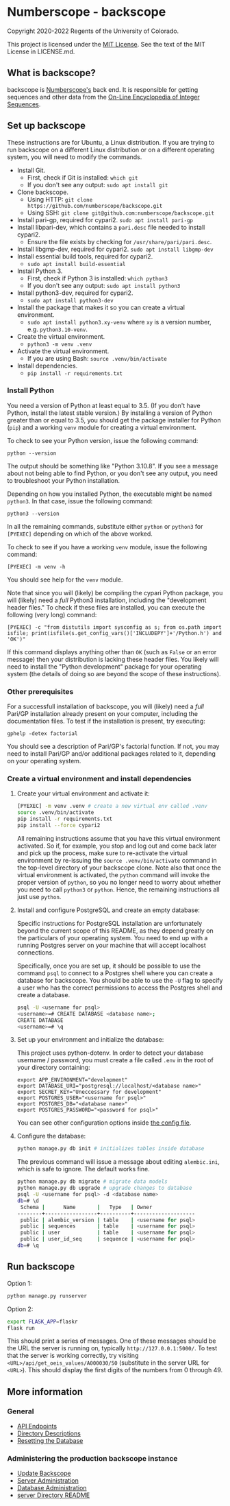 # Numberscope - backscope

Copyright 2020-2022 Regents of the University of Colorado.

This project is licensed under the
[MIT License](https://opensource.org/licenses/MIT). See the text of the MIT
License in LICENSE.md.

## What is backscope?

backscope is [Numberscope's](https://numberscope.colorado.edu) back end. It is
responsible for getting sequences and other data from the [On-Line Encyclopedia
of Integer Sequences](https://oeis.org).

## Set up backscope

These instructions are for Ubuntu, a Linux distribution. If you are trying to
run backscope on a different Linux distribution or on a different operating
system, you will need to modify the commands.

- Install Git.
  - First, check if Git is installed: `which git`
  - If you don't see any output: `sudo apt install git`
- Clone backscope.
  - Using HTTP: `git clone https://github.com/numberscope/backscope.git`
  - Using SSH: `git clone git@github.com:numberscope/backscope.git` 
- Install pari-gp, required for cypari2.
  `sudo apt install pari-gp`
- Install libpari-dev, which contains a `pari.desc` file needed to install
  cypari2.
  - Ensure the file exists by checking for `/usr/share/pari/pari.desc`.
- Install libgmp-dev, required for cypari2.
  `sudo apt install libgmp-dev`
- Install essential build tools, required for cypari2.
  - `sudo apt install build-essential`
- Install Python 3.
  - First, check if Python 3 is installed: `which python3`
  - If you don't see any output: `sudo apt install python3`
- Install python3-dev, required for cypari2.
  - `sudo apt install python3-dev`
- Install the package that makes it so you can create a virtual environment.
  - `sudo apt install python3.xy-venv` where `xy` is a version number, e.g.
    `python3.10-venv`.
- Create the virtual environment.
  - `python3 -m venv .venv`
- Activate the virtual environment.
  - If you are using Bash: `source .venv/bin/activate`
- Install dependencies.
  - `pip install -r requirements.txt`

### Install Python

You need a version of Python at least equal to 3.5. (If you don't have
Python, install the latest stable version.) By installing a version of
Python greater than or equal to 3.5, you should get the package
installer for Python (`pip`) and a working `venv` module for creating a
virtual environment.

To check to see your Python version, issue the following command:

```shell
python --version
```

The output should be something like "Python 3.10.8". If you see a message about
not being able to find Python, or you don't see any output, you need to
troubleshoot your Python installation.

Depending on how you installed Python, the executable might be named `python3`.
In that case, issue the following command:

```shell
python3 --version
```

In all the remaining commands, substitute either `python` or `python3` for
`[PYEXEC]` depending on which of the above worked.

To check to see if you have a working `venv` module, issue the following
command:

```shell
[PYEXEC] -m venv -h
```

You should see help for the `venv` module.

Note that since you will (likely) be compiling the cypari Python package, you
will (likely) need a _full_ Python3 installation, including the
"development header files." To check if these files are installed, you can
execute the following (very long) command:

```shell
[PYEXEC] -c "from distutils import sysconfig as s; from os.path import isfile; print(isfile(s.get_config_vars()['INCLUDEPY']+'/Python.h') and 'OK')"
```

If this command displays anything other than `OK` (such as `False` or an error
message) then your distribution is lacking these header files. You likely
will need to install the "Python development" package for your operating
system (the details of doing so are beyond the scope of these instructions).

### Other prerequisites

For a successfull installation of backscope, you will (likely) need a
_full_ Pari/GP installation already present on your computer, including the
documentation files. To test if the installation is present, try
executing:

```shell
gphelp -detex factorial
```

You should see a description of Pari/GP's factorial function. If not, you
may need to install Pari/GP and/or additional packages related to it,
depending on your operating system.

### Create a virtual environment and install dependencies

1. Create your virtual environment and activate it:

   ```bash
   [PYEXEC] -m venv .venv # create a new virtual env called .venv
   source .venv/bin/activate
   pip install -r requirements.txt
   pip install --force cypari2
   ```

   All remaining instructions assume that you have this virtual environment
   activated. So if, for example, you stop and log out and come back later
   and pick up the process, make sure to re-activate the virtual environment
   by re-issuing the `source .venv/bin/activate` command in the top-level
   directory of your backscope clone. Note also that once the virtual
   environment is activated, the `python` command will invoke the proper
   version of `python`, so you no longer need to worry about whether you
   need to call `python3` or `python`. Hence, the remaining instructions
   all just use `python`.

2. Install and configure PostgreSQL and create an empty database:

   Specific instructions for PostgreSQL installation are unfortunately beyond
   the current scope of this README, as they depend greatly on the particulars
   of your operating system. You need to end up with a running
   Postgres server on your machine that will accept localhost connections.

   Specifically, once you are set up, it should be possible to use the command
   `psql` to connect to a Postgres shell where you can create a database for
   backscope. You should be able to use the `-U` flag to specify a user who
   has the correct permissions to access the Postgres shell and create a database.

   ```bash
   psql -U <username for psql>
   <username>=# CREATE DATABASE <database name>;
   CREATE DATABASE
   <username>=# \q
   ```

3. Set up your environment and initialize the database:

   This project uses python-dotenv. In order to detect your database
   username / password, you must create a file called `.env` in the root
   of your directory containing:
   ```
   export APP_ENVIRONMENT="development"
   export DATABASE_URI="postgresql://localhost/<database name>"
   export SECRET_KEY="Uneccessary for development"
   export POSTGRES_USER="<username for psql>"
   export POSTGRES_DB="<database name>"
   export POSTGRES_PASSWORD="<password for psql>"
   ```
   You can see other configuration options inside
   [the config file](./flaskr/config.py).

4. Configure the database:

   ```bash
   python manage.py db init # initializes tables inside database
   ```
   
   The previous command will issue a message about editing
   `alembic.ini`, which is safe to ignore. The default works fine.

   ```bash
   python manage.py db migrate # migrate data models
   python manage.py db upgrade # upgrade changes to database
   psql -U <username for psql> -d <database name>
   db=# \d
    Schema |      Name       |   Type   | Owner
   --------+-----------------+----------+--------------------
    public | alembic_version | table    | <username for psql>
    public | sequences       | table    | <username for psql>
    public | user            | table    | <username for psql>
    public | user_id_seq     | sequence | <username for psql>
   db=# \q
   ```

## Run backscope

Option 1:
```bash
python manage.py runserver
```

Option 2:
```bash
export FLASK_APP=flaskr
flask run
```

This should print a series of messages. One of these
messages should be the URL the server is running on, typically
`http://127.0.0.1:5000/`. To test that the server is working correctly,
try visiting `<URL>/api/get_oeis_values/A000030/50` (substitute in the server
URL for `<URL>`). This should display the first digits of the numbers from
0 through 49.

## More information

### General

- [API Endpoints](./doc/api_endpoints.md)
- [Directory Descriptions](./doc/directory_descriptions.md)
- [Resetting the Database](./doc/resetting-the-database.md)

### Administering the production backscope instance

- [Update Backscope](./doc/update-backscope.md)
- [Server Administration](./doc/server-administration.md)
- [Database Administration](./doc/database-administration.md)
- [server Directory README](./server/README.md)

